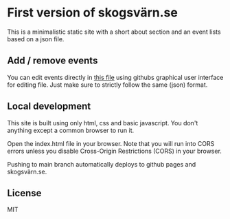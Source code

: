# First version of skogsvärn.se

This is a minimalistic static site with a short about section and an event lists based on a json file.

## Add / remove events

You can edit events directly in [this file](https://github.com/varnsida/hemsida-1/blob/main/data/events.json) using githubs graphical user interface for editing file. Just make sure to strictly follow the same (json) format.

## Local development

This site is built using only html, css and basic javascript. You don't anything except a common browser to run it.

Open the index.html file in your browser. Note that you will run into CORS errors unless you disable Cross-Origin Restrictions (CORS) in your browser.

Pushing to main branch automatically deploys to github pages and skogsvärn.se.

## License

MIT

